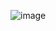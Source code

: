 ![image](https://github.com/VanHoang110802/Competitive_Programming/assets/108053955/4be16c5b-8e63-4af4-bbb6-664b11e23e5f)
